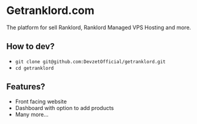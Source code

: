 # Getranklord.com
The platform for sell Ranklord, Ranklord Managed VPS Hosting and more.


## How to dev?
- `git clone git@github.com:DevzetOfficial/getranklord.git`
- `cd getranklord`


## Features?
- Front facing website
- Dashboard with option to add products
- Many more...
